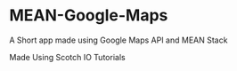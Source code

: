 # MEAN-Google-Maps
A Short app made using Google Maps API and MEAN Stack

Made Using Scotch IO Tutorials
